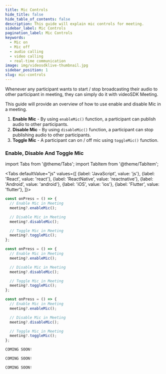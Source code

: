 ```yaml
---
title: Mic Controls
hide_title: false
hide_table_of_contents: false
description: This guide will explain mic controls for meeting.
sidebar_label: Mic Controls
pagination_label: Mic Controls
keywords:
  - Mic on
  - Mic off
  - audio calling
  - video calling
  - real-time communication
image: img/videosdklive-thumbnail.jpg
sidebar_position: 1
slug: mic-controls
---
```


Whenever any participant wants to start / stop broadcasting their audio to other participant in meeting, they can simply do it with videoSDK Meeting.

This guide will provide an overview of how to use enable and disable Mic in a meeting.

1. **Enable Mic** - By using `enableMic()` function, a participant can publish audio to other participants.
2. **Disable Mic** - By using `disableMic()` function, a participant can stop publishing audio to other participants.
3. **Toggle Mic** - A participant can on / off mic using `toggleMic()` function.

### Enable, Disable And Toggle Mic

import Tabs from '@theme/Tabs';
import TabItem from '@theme/TabItem';

<Tabs
defaultValue="js"
values={[
{label: 'JavaScript', value: 'js'},
{label: 'React', value: 'react'},
{label: 'ReactNative', value: 'reactnative'},
{label: 'Android', value: 'android'},
{label: 'iOS', value: 'ios'},
{label: 'Flutter', value: 'flutter'},
]}>
<TabItem value="js">

```js
const onPress = () => {
  // Enable Mic in Meeting
  meeting?.enableMic();

  // Disable Mic in Meeting
  meeting?.disableMic();

  // Toggle Mic in Meeting
  meeting?.toggleMic();
};
```

</TabItem>
<TabItem value="react">

```js
const onPress = () => {
  // Enable Mic in Meeting
  meeting?.enableMic();

  // Disable Mic in Meeting
  meeting?.disableMic();

  // Toggle Mic in Meeting
  meeting?.toggleMic();
};
```

</TabItem>
<TabItem value="reactnative">

```js
const onPress = () => {
  // Enable Mic in Meeting
  meeting?.enableMic();

  // Disable Mic in Meeting
  meeting?.disableMic();

  // Toggle Mic in Meeting
  meeting?.toggleMic();
};
```

</TabItem>
<TabItem value="android">

```js
COMING SOON!
```

</TabItem>
<TabItem value="ios">

```js
COMING SOON!
```

</TabItem>
<TabItem value="flutter">

```js
COMING SOON!
```

</TabItem>
</Tabs>
